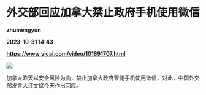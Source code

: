 # 外交部回应加拿大禁止政府手机使用微信
**zhumengyun**

**2023-10-31 14:43**

**https://www.yicai.com/video/101891707.html**

![](http://imgcdn.yicai.com/vms-new/2023/10/06e08d35-925c-4133-ba89-eb4a6a851bc2_2pzB.jpg) 

加拿大昨天以安全风险为由，禁止加拿大政府智能手机使用微信，对此，中国外交部发言人汪文斌今天作出回应。